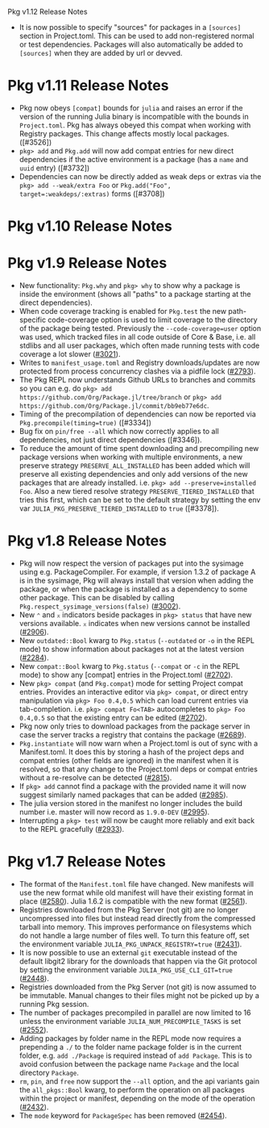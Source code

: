 Pkg v1.12 Release Notes

- It is now possible to specify "sources" for packages in a `[sources]` section in Project.toml.
  This can be used to add non-registered normal or test dependencies. Packages will also automatically be added to `[sources]` when they are added by url or devved.

Pkg v1.11 Release Notes
=======================

- Pkg now obeys `[compat]` bounds for `julia` and raises an error if the version of the running Julia binary is incompatible with the bounds in `Project.toml`.
  Pkg has always obeyed this compat when working with Registry packages. This change affects mostly local packages. ([#3526])
- `pkg> add` and `Pkg.add` will now add compat entries for new direct dependencies if the active environment is a
  package (has a `name` and `uuid` entry) ([#3732])
- Dependencies can now be directly added as weak deps or extras via the `pkg> add --weak/extra Foo` or
  `Pkg.add("Foo", target=:weakdeps/:extras)` forms ([#3708])

Pkg v1.10 Release Notes
=======================

Pkg v1.9 Release Notes
=======================

- New functionality: `Pkg.why` and `pkg> why` to show why a package is inside the environment (shows all "paths" to a package starting at the direct dependencies).
- When code coverage tracking is enabled for `Pkg.test` the new path-specific code-coverage option is used to limit coverage
  to the directory of the package being tested. Previously the `--code-coverage=user` option was used, which tracked files
  in all code outside of Core & Base, i.e. all stdlibs and all user packages, which often made running tests with
  code coverage a lot slower ([#3021]).
- Writes to `manifest_usage.toml` and Registry downloads/updates are now protected from process concurrency clashes via
  a pidfile lock ([#2793]).
- The Pkg REPL now understands Github URLs to branches and commits so you can e.g. do `pkg> add https://github.com/Org/Package.jl/tree/branch`
  or `pkg> add https://github.com/Org/Package.jl/commit/bb9eb77e6dc`.
- Timing of the precompilation of dependencies can now be reported via `Pkg.precompile(timing=true)` ([#3334])
- Bug fix on `pin/free --all` which now correctly applies to all dependencies, not just direct dependencies ([#3346]).
- To reduce the amount of time spent downloading and precompiling new package versions when working with multiple
  environments, a new preserve strategy `PRESERVE_ALL_INSTALLED` has been added which will preserve all existing
  dependencies and only add versions of the new packages that are already installed. i.e. `pkg> add --preserve=installed Foo`.
  Also a new tiered resolve strategy `PRESERVE_TIERED_INSTALLED` that tries this first, which can be set to the default
  strategy by setting the env var `JULIA_PKG_PRESERVE_TIERED_INSTALLED` to `true` ([#3378]).

Pkg v1.8 Release Notes
======================

- Pkg will now respect the version of packages put into the sysimage using e.g. PackageCompiler. For example,
  if version 1.3.2 of package A is in the sysimage, Pkg will always install that version when adding the package,
  or when the package is installed as a dependency to some other package. This can be disabled by calling
  `Pkg.respect_sysimage_versions(false)` ([#3002]).
- New `⌃` and `⌅` indicators beside packages in `pkg> status` that have new versions available.
  `⌅` indicates when new versions cannot be installed ([#2906]).
- New `outdated::Bool` kwarg to `Pkg.status` (`--outdated` or `-o` in the REPL mode) to show
  information about packages not at the latest version ([#2284]).
- New `compat::Bool` kwarg to `Pkg.status` (`--compat` or `-c` in the REPL mode) to show any [compat]
  entries in the Project.toml ([#2702]).
- New `pkg> compat` (and `Pkg.compat`) mode for setting Project compat entries. Provides an interactive editor
  via `pkg> compat`, or direct entry manipulation via `pkg> Foo 0.4,0.5` which can load current entries via tab-completion.
  i.e. `pkg> compat Fo<TAB>` autocompletes to `pkg> Foo 0.4,0.5` so that the existing entry can be edited ([#2702]).
- Pkg now only tries to download packages from the package server in case the server tracks a registry that contains
  the package ([#2689]).
- `Pkg.instantiate` will now warn when a Project.toml is out of sync with a Manifest.toml. It does this by storing a hash
  of the project deps and compat entries (other fields are ignored) in the manifest when it is resolved, so that any change
  to the Project.toml deps or compat entries without a re-resolve can be detected ([#2815]).
- If `pkg> add` cannot find a package with the provided name it will now suggest similarly named packages that can be added ([#2985]).
- The julia version stored in the manifest no longer includes the build number i.e. master will now record as `1.9.0-DEV` ([#2995]).
- Interrupting a `pkg> test` will now be caught more reliably and exit back to the REPL gracefully ([#2933]).

Pkg v1.7 Release Notes
======================

- The format of the `Manifest.toml` file have changed. New manifests will use
  the new format while old manifest will have their existing format in place ([#2580]).
  Julia 1.6.2 is compatible with the new format ([#2561]).
- Registries downloaded from the Pkg Server (not git) are no longer uncompressed into files but instead read directly from the compressed tarball into memory. This improves performance on
  filesystems which do not handle a large number of files well. To turn this feature off, set the environment variable `JULIA_PKG_UNPACK_REGISTRY=true` ([#2431]).
- It is now possible to use an external `git` executable instead of the default libgit2 library for
  the downloads that happen via the Git protocol by setting the environment variable `JULIA_PKG_USE_CLI_GIT=true` ([#2448]).
- Registries downloaded from the Pkg Server (not git) is now assumed to be immutable. Manual changes to their files might not be picked up by a running Pkg session.
- The number of packages precompiled in parallel are now limited to 16 unless the
  environment variable `JULIA_NUM_PRECOMPILE_TASKS` is set ([#2552]).
- Adding packages by folder name in the REPL mode now requires a prepending a `./` to the folder name package folder is in the current folder, e.g. `add ./Package` is required instead of `add Package`. This is to avoid confusion between the package name `Package` and the local directory `Package`.
- `rm`, `pin`, and `free` now support the `--all` option, and the api variants gain the `all_pkgs::Bool` kwarg, to perform the operation on all packages within the project or manifest, depending on the mode of the operation ([#2432]).
- The `mode` keyword for `PackageSpec` has been removed ([#2454]).

<!--- Generated by NEWS-update.jl --->
[#2284]: https://github.com/JuliaLang/Pkg.jl/issues/2284
[#2431]: https://github.com/JuliaLang/Pkg.jl/issues/2431
[#2432]: https://github.com/JuliaLang/Pkg.jl/issues/2432
[#2448]: https://github.com/JuliaLang/Pkg.jl/issues/2448
[#2454]: https://github.com/JuliaLang/Pkg.jl/issues/2454
[#2552]: https://github.com/JuliaLang/Pkg.jl/issues/2552
[#2561]: https://github.com/JuliaLang/Pkg.jl/issues/2561
[#2580]: https://github.com/JuliaLang/Pkg.jl/issues/2580
[#2689]: https://github.com/JuliaLang/Pkg.jl/issues/2689
[#2702]: https://github.com/JuliaLang/Pkg.jl/issues/2702
[#2793]: https://github.com/JuliaLang/Pkg.jl/issues/2793
[#2815]: https://github.com/JuliaLang/Pkg.jl/issues/2815
[#2906]: https://github.com/JuliaLang/Pkg.jl/issues/2906
[#2933]: https://github.com/JuliaLang/Pkg.jl/issues/2933
[#2985]: https://github.com/JuliaLang/Pkg.jl/issues/2985
[#2995]: https://github.com/JuliaLang/Pkg.jl/issues/2995
[#3002]: https://github.com/JuliaLang/Pkg.jl/issues/3002
[#3021]: https://github.com/JuliaLang/Pkg.jl/issues/3021
